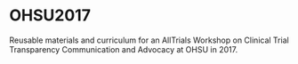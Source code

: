 # OHSU2017
Reusable materials and curriculum for an AllTrials Workshop on Clinical Trial Transparency Communication and Advocacy at OHSU in 2017.
